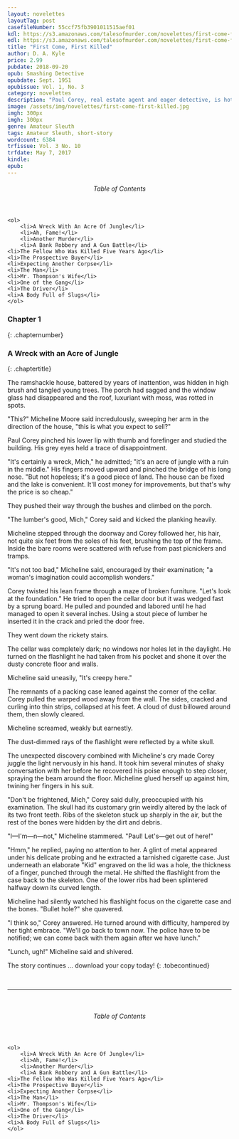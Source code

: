 ```yaml
---
layout: novelettes 
layoutTag: post
casefileNumber: 55ccf75fb3901011515aef01
kdl: https://s3.amazonaws.com/talesofmurder.com/novelettes/first-come-first-killed.mobi 
edl: https://s3.amazonaws.com/talesofmurder.com/novelettes/first-come-first-killed.epub
title: "First Come, First Killed"
author: D. A. Kyle
price: 2.99
pubdate: 2018-09-20
opub: Smashing Detective
opubdate: Sept. 1951
opubissue: Vol. 1, No. 3
category: novelettes 
description: "Paul Corey, real estate agent and eager detective, is hot on the case when a skeleton in the basement of the old house attracts more corpses and seekers of the hidden bank loot."
image: /assets/img/novelettes/first-come-first-killed.jpg
imgh: 300px
imgh: 300px
genre: Amateur Sleuth
tags: Amateur Sleuth, short-story
wordcount: 6384
trfissue: Vol. 3 No. 10
trfdate: May 7, 2017
kindle: 
epub: 
---
```


<div class="toc">
	<header>
		<h6>Table of Contents</h6>
	</header>

	<ol>
		<li>A Wreck With An Acre Of Jungle</li>
		<li>Ah, Fame!</li>
		<li>Another Murder</li>
		<li>A Bank Robbery and A Gun Battle</li>
    <li>The Fellow Who Was Killed Five Years Ago</li>
    <li>The Prospective Buyer</li>
    <li>Expecting Another Corpse</li>
    <li>The Man</li>
    <li>Mr. Thompson's Wife</li>
    <li>One of the Gang</li>
    <li>The Driver</li>
    <li>A Body Full of Slugs</li>
	</ol>

</div>

### Chapter 1
{: .chapternumber}

### A Wreck with an Acre of Jungle
{: .chaptertitle}

The ramshackle house, battered by years of inattention, was hidden in high brush and tangled young trees. The porch had sagged and the window glass had disappeared and the roof, luxuriant with moss, was rotted in spots.

"This?" Micheline Moore said incredulously, sweeping her arm in the direction of the house, "this is what you expect to sell?"

Paul Corey pinched his lower lip with thumb and forefinger and studied the building. His grey eyes held a trace of disappointment.

"It's certainly a wreck, Mich," he admitted; "it's an acre of jungle with a ruin in the middle." His fingers moved upward and pinched the bridge of his long nose. "But not hopeless; it's a good piece of land. The house can be fixed and the lake is convenient. It'll cost money for improvements, but that's why the price is so cheap."

They pushed their way through the bushes and climbed on the porch.

"The lumber's good, Mich," Corey said and kicked the planking heavily.

Micheline stepped through the doorway and Corey followed her, his hair, not quite six feet from the soles of his feet, brushing the top of the frame. Inside the bare rooms were scattered with refuse from past picnickers and tramps.

"It's not too bad," Micheline said, encouraged by their examination; "a woman's imagination could accomplish wonders."

Corey twisted his lean frame through a maze of broken furniture. "Let's look at the foundation." He tried to open the cellar door but it was wedged fast by a sprung board. He pulled and pounded and labored until he had managed to open it several inches. Using a stout piece of lumber he inserted it in the crack and pried the door free.

They went down the rickety stairs.

The cellar was completely dark; no windows nor holes let in the daylight. He turned on the flashlight he had taken from his pocket and shone it over the dusty concrete floor and walls.

Micheline said uneasily, "It's creepy here."

The remnants of a packing case leaned against the corner of the cellar. Corey pulled the warped wood away from the wall. The sides, cracked and curling into thin strips, collapsed at his feet. A cloud of dust billowed around them, then slowly cleared.

Micheline screamed, weakly but earnestly.

The dust-dimmed rays of the flashlight were reflected by a white skull.

The unexpected discovery combined with Micheline's cry made Corey juggle the light nervously in his hand. It took him several minutes of shaky conversation with her before he recovered his poise enough to step closer, spraying the beam around the floor. Micheline glued herself up against him, twining her fingers in his suit.

"Don't be frightened, Mich," Corey said dully, preoccupied with his examination. The skull had its customary grin weirdly altered by the lack of its two front teeth. Ribs of the skeleton stuck up sharply in the air, but the rest of the bones were hidden by the dirt and debris.

"I—I'm—n—not," Micheline stammered. "Paul! Let's—get out of here!"

"Hmm," he replied, paying no attention to her. A glint of metal appeared under his delicate probing and he extracted a tarnished cigarette case. Just underneath an elaborate "Kid" engraved on the lid was a hole, the thickness of a finger, punched through the metal. He shifted the flashlight from the case back to the skeleton. One of the lower ribs had been splintered halfway down its curved length.

Micheline had silently watched his flashlight focus on the cigarette case and the bones. "Bullet hole?" she quavered.

"I think so," Corey answered. He turned around with difficulty, hampered by her tight embrace. "We'll go back to town now. The police have to be notified; we can come back with them again after we have lunch."

"Lunch, ugh!" Micheline said and shivered.

The story continues &hellip; download your copy today! 
{: .tobecontinued}

<br>
<hr>
<br>

<div class="toc">
	<header>
		<h6>Table of Contents</h6>
	</header>

	<ol>
		<li>A Wreck With An Acre Of Jungle</li>
		<li>Ah, Fame!</li>
		<li>Another Murder</li>
		<li>A Bank Robbery and A Gun Battle</li>
    <li>The Fellow Who Was Killed Five Years Ago</li>
    <li>The Prospective Buyer</li>
    <li>Expecting Another Corpse</li>
    <li>The Man</li>
    <li>Mr. Thompson's Wife</li>
    <li>One of the Gang</li>
    <li>The Driver</li>
    <li>A Body Full of Slugs</li>
	</ol>

</div>
